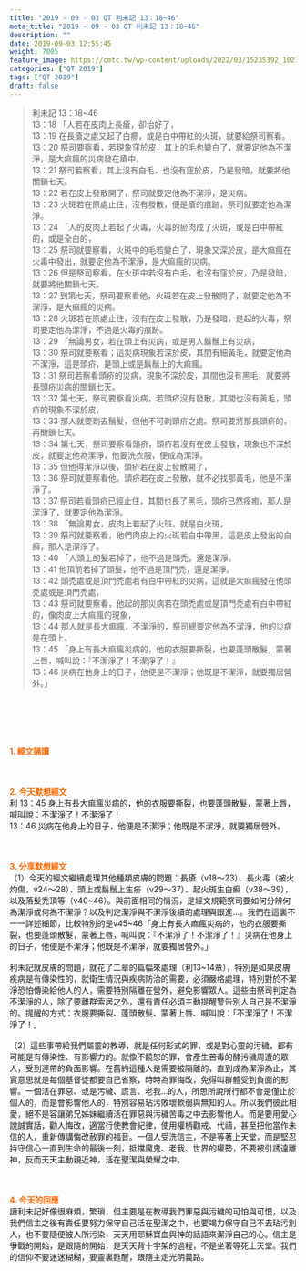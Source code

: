 ```yaml
---
title: "2019 - 09 - 03 QT 利未記 13：18~46"
meta_title: "2019 - 09 - 03 QT 利未記 13：18~46"
description: ""
date: 2019-09-03 12:55:45
weight: 7005
feature_image: https://cmtc.tw/wp-content/uploads/2022/03/15235392_10211799862337740_180693556567566654_o-1.webp
categories: ["QT 2019"]
tags: ["QT 2019"]
draft: false
---
```


<blockquote>利未記 13：18~46<br />
13：18 「人若在皮肉上長瘡，卻治好了，<br />
13：19 在長瘡之處又起了白癤，或是白中帶紅的火斑，就要給祭司察看。<br />
13：20 祭司要察看，若現象窪於皮，其上的毛也變白了，就要定他為不潔淨，是大痲瘋的災病發在瘡中。<br />
13：21 祭司若察看，其上沒有白毛，也沒有窪於皮，乃是發暗，就要將他關鎖七天。<br />
13：22 若在皮上發散開了，祭司就要定他為不潔淨，是災病。<br />
13：23 火斑若在原處止住，沒有發散，便是瘡的痕跡，祭司就要定他為潔淨。<br />
13：24 「人的皮肉上若起了火毒，火毒的瘀肉成了火斑，或是白中帶紅的，或是全白的，<br />
13：25 祭司就要察看，火斑中的毛若變白了，現象又深於皮，是大痲瘋在火毒中發出，就要定他為不潔淨，是大痲瘋的災病。<br />
13：26 但是祭司察看，在火斑中若沒有白毛，也沒有窪於皮，乃是發暗，就要將他關鎖七天。<br />
13：27 到第七天，祭司要察看他，火斑若在皮上發散開了，就要定他為不潔淨，是大痲瘋的災病。<br />
13：28 火斑若在原處止住，沒有在皮上發散，乃是發暗，是起的火毒，祭司要定他為潔淨，不過是火毒的痕跡。<br />
13：29 「無論男女，若在頭上有災病，或是男人鬍鬚上有災病，<br />
13：30 祭司就要察看；這災病現象若深於皮，其間有細黃毛，就要定他為不潔淨，這是頭疥，是頭上或是鬍鬚上的大痲瘋。<br />
13：31 祭司若察看頭疥的災病，現象不深於皮，其間也沒有黑毛，就要將長頭疥災病的關鎖七天。<br />
13：32 第七天，祭司要察看災病，若頭疥沒有發散，其間也沒有黃毛，頭疥的現象不深於皮，<br />
13：33 那人就要剃去鬚髮，但他不可剃頭疥之處。祭司要將那長頭疥的，再關鎖七天。<br />
13：34 第七天，祭司要察看頭疥，頭疥若沒有在皮上發散，現象也不深於皮，就要定他為潔淨，他要洗衣服，便成為潔淨。<br />
13：35 但他得潔淨以後，頭疥若在皮上發散開了，<br />
13：36 祭司就要察看他。頭疥若在皮上發散，就不必找那黃毛，他是不潔淨了。<br />
13：37 祭司若看頭疥已經止住，其間也長了黑毛，頭疥已然痊癒，那人是潔淨了，就要定他為潔淨。<br />
13：38 「無論男女，皮肉上若起了火斑，就是白火斑，<br />
13：39 祭司就要察看，他們肉皮上的火斑若白中帶黑，這是皮上發出的白癬，那人是潔淨了。<br />
13：40 「人頭上的髮若掉了，他不過是頭禿，還是潔淨。<br />
13：41 他頂前若掉了頭髮，他不過是頂門禿，還是潔淨。<br />
13：42 頭禿處或是頂門禿處若有白中帶紅的災病，這就是大痲瘋發在他頭禿處或是頂門禿處，<br />
13：43 祭司就要察看，他起的那災病若在頭禿處或是頂門禿處有白中帶紅的，像肉皮上大痲瘋的現象，<br />
13：44 那人就是長大痲瘋，不潔淨的，祭司總要定他為不潔淨，他的災病是在頭上。<br />
13：45 「身上有長大痲瘋災病的，他的衣服要撕裂，也要蓬頭散髮，蒙著上唇，喊叫說：『不潔淨了！不潔淨了！』<br />
13：46 災病在他身上的日子，他便是不潔淨；他既是不潔淨，就要獨居營外。」</blockquote><br />
&nbsp;<br />
<br />
&nbsp;<br />
<br />
<span style="color: #ff6600;"><strong>1. </strong><strong>經文誦讀</strong></span><br />
<br />
<span style="color: #ff6600;"><strong> </strong></span><br />
<br />
<span style="color: #ff6600;"><strong>2. 今天默想</strong><strong>經文<br />
</strong></span>利 13：45 身上有長大痲瘋災病的，他的衣服要撕裂，也要蓬頭散髮，蒙著上唇，喊叫說：不潔淨了！不潔淨了！<br />
13：46 災病在他身上的日子，他便是不潔淨；他既是不潔淨，就要獨居營外。<br />
<br />
&nbsp;<br />
<br />
<span style="color: #ff6600;"><strong>3. 分享默想經文<br />
</strong></span>（1）今天的經文繼續處理其他種類皮膚的問題：長瘡（v18～23）、長火毒（被火灼傷，v24～28）、頭上或鬍鬚上生疥（v29～37）、起火斑生白癬（v38～39），以及落髮禿頂等（v40~46）。與前面相同的情況，是經文規範祭司要如何分辨何為潔淨或何為不潔淨？以及判定潔淨與不潔淨後續的處理與跟進…。我們在這裏不一一詳述細節，比較特別的是v45~46「身上有長大痲瘋災病的，他的衣服要撕裂，也要蓬頭散髮，蒙著上唇，喊叫說：『不潔淨了！不潔淨了！』災病在他身上的日子，他便是不潔淨；他既是不潔淨，就要獨居營外。」<br />
<br />
利未記就皮膚的問題，就花了二章的篇幅來處理（利13~14章），特別是如果皮膚疾病是有傳染性的，就衛生情況與疾病防治的需要，必須嚴格處理，特別對於不潔淨恐怕傳染給他人的人，需要特別隔離在營外，避免影響眾人。這些由祭司判定為不潔淨的人，除了要離群索居之外，還有責任必須主動提醒警告別人自己是不潔淨的。提醒的方式：衣服要撕裂、蓬頭散髮、蒙著上唇、喊叫說：「不潔淨了！不潔淨了！」<br />
<br />
（2）這些事帶給我們屬靈的教導，就是任何形式的罪，或是對心靈的污穢，都有可能是有傳染性、有影響力的。就像不饒恕的罪，會產生苦毒的酵污穢周遭的眾人，受到連帶的負面影響。在舊約這種人是需要被隔離的，直到成為潔淨為止，其實意思就是每個基督徒都要自己省察，時時為罪悔改，免得叫群體受到負面的影響。一個活在罪惡、或是污穢、謊言、老我…的人，所思所說所行都不會是僅止於個人的，而是會影響他人的，特別容易玷污敗壞軟弱與無知的人。所以我們彼此相愛，絕不是容讓弟兄姊妹繼續活在罪惡與污穢苦毒之中去影響他人。而是要用愛心說誠實話，勸人悔改，適當行使教會紀律，使用權柄勸戒、代禱，甚至把他當作未信的人，重新傳講悔改赦罪的福音。一個人受洗信主，不是等著上天堂，而是堅忍持守信心一直到生命的最後一刻，抵擋魔鬼、老我、世界的權勢，不要被引誘遠離神，反而天天主動親近神，活在聖潔與榮耀之中。<br />
<br />
&nbsp;<br />
<br />
<span style="color: #ff6600;"><strong>4. 今天的回應<br />
</strong></span>讀利未記好像很麻煩，繁瑣，但主要是在教導我們罪惡與污穢的可怕與可恨，以及我們信主之後有責任要努力保守自己活在聖潔之中，也要竭力保守自己不去玷污別人，也不要隨便被人所污染，天天用耶穌寶血與神的話語來潔淨自己的心。信主是爭戰的開始，是跟隨的開始，是天天背十字架的過程，不是坐著等死上天堂。我們的信仰不要迷迷糊糊，要靈裏甦醒，跟隨主走光明義路。
        